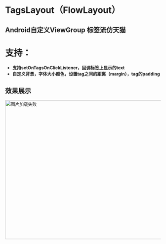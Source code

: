# TagsLayout（FlowLayout）
## Android自定义ViewGroup 标签流仿天猫

# 支持：
* **支持setOnTagsOnClickListener，回调标签上显示的text**
* **自定义背景，字体大小颜色，设置tag之间的距离（margin），tag的padding**

## 效果展示
<img src="https://github.com/xwangdesheng/TagsLayout/blob/master/app/Screenshot_1542951178.png" width="800" height="450" alt="图片加载失败"/>

